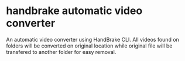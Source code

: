 # handbrake automatic video converter
 An automatic video converter using HandBrake CLI. All videos found on folders will be converted on original location while original file will be transfered to another folder for easy removal.
